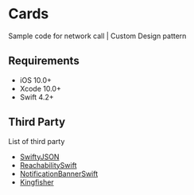 # Cards
Sample code for network call | Custom Design pattern

## Requirements

- iOS 10.0+
- Xcode 10.0+
- Swift 4.2+

## Third Party
List of third party
* [SwiftyJSON](https://github.com/SwiftyJSON/SwiftyJSON)
* [ReachabilitySwift](https://github.com/ashleymills/Reachability.swift)
* [NotificationBannerSwift](https://github.com/Daltron/NotificationBanner)
* [Kingfisher](https://github.com/onevcat/Kingfisher)
